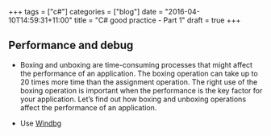+++
tags = ["c#"]
categories = ["blog"]
date = "2016-04-10T14:59:31+11:00"
title = "C# good practice - Part 1"
draft = true
+++

## Performance and debug

* Boxing and unboxing are time-consuming processes that might affect the performance of an application.
The boxing operation can take up to 20 times more time than the assignment operation. The right use of
the boxing operation is important when the performance is the key factor for your application. Let’s find
out how boxing and unboxing operations affect the performance of an application. 

* Use [Windbg](https://developer.microsoft.com/en-us/windows/hardware/windows-driver-kit) 

## 
